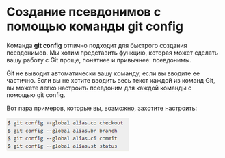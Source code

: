 # Создание псевдонимов с помощью команды git config

Команда __git config__ отлично подходит для быстрого создания псевдонимов.
Мы хотим представить функцию, которая может сделать вашу работу с Git проще, понятнее и привычнее: псевдонимы.

Git не выводит автоматически вашу команду, если вы вводите ее частично. Если вы не хотите вводить весь текст каждой из команд Git, вы можете легко настроить псевдоним для каждой команды с помощью git config.

Вот пара примеров, которые вы, возможно, захотите настроить:

![Пример Алиасов](Pic1.PNG)